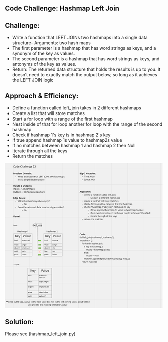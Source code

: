 ## Code Challenge: Hashmap Left Join

## Challenge:
 - Write a function that LEFT JOINs two hashmaps into a single data structure- Arguments: two hash maps
- The first parameter is a hashmap that has word strings as keys, and a synonym of the key as values.
- The second parameter is a hashmap that has word strings as keys, and antonyms of the key as values.
- Return: The returned data structure that holds the results is up to you. It doesn’t need to exactly match the output below, so long as it achieves the LEFT JOIN logic

## Approach & Efficiency:
- Define a function called left_join takes in 2 different hashmaps
- Create a list that will store matches
- Start a for loop with a range of the first hashmap
- Nest inside of that for loop another for loop with the range of the second hashmap
- Check if hashmap 1's key is in hashmap 2's key
- If true append hashmap 1s value to hashmap2s value
- If no matches between hashmap 1 and hashmap 2 then Null
- Iterate through all the keys
- Return the matches

![Whiteboard](hashmap_left_join.png)

## Solution:
Please see (hashmap_left_join.py)
